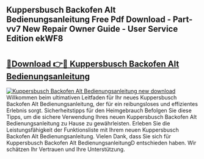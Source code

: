 ## Kuppersbusch Backofen Alt Bedienungsanleitung Free Pdf Download - Part-vv7 New Repair Owner Guide - User Service Edition ekWF8

# <h2><a href="http://df2ojzr.blite.top/?on=Kuppersbusch+Backofen+Alt+Bedienungsanleitung">🔗Download 👉🔴 Kuppersbusch Backofen Alt Bedienungsanleitung</a></h2>

[![Kuppersbusch Backofen Alt Bedienungsanleitung new download](https://i.imgur.com/lujVjoI.png)](http://df2ojzr.blite.top/?on=Kuppersbusch+Backofen+Alt+Bedienungsanleitung)
Willkommen beim ultimativen Leitfaden für Ihr neues Kuppersbusch Backofen Alt Bedienungsanleitung, der für ein reibungsloses und effizientes Erlebnis sorgt. Sicherheitstipps für den Heimgebrauch Befolgen Sie diese Tipps, um die sichere Verwendung Ihres neuen Kuppersbusch Backofen Alt Bedienungsanleitung zu Hause zu gewährleisten. Erleben Sie die Leistungsfähigkeit der Funktionsliste mit Ihrem neuen Kuppersbusch Backofen Alt Bedienungsanleitung. Vielen Dank, dass Sie sich für Kuppersbusch Backofen Alt BedienungsanleitungD entschieden haben. Wir schätzen Ihr Vertrauen und Ihre Unterstützung.
